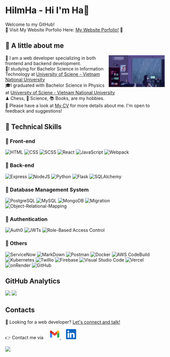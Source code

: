 # HiImHa - Hi I'm Ha👋

Welcome to my GitHub!\
🌸 Visit My Website Porfolio Here:
<a href=""> My Website Porfolio!</a> 🌸

## 🌻 A little about me

<img padding="30px" align='right' src="img/pixel-girl-in-room.gif" weight="100px" height="100px">

💼 I am a web developer specializing in both frontend and backend development.\
📌I studying for Bachelor Science in Information Technology at <a href="https://www.hcmus.edu.vn/"> University of Sciene - Vietnam National University</a>\
🎓I graduated with Bachelor Science in Physics at <a href="https://www.hcmus.edu.vn/"> University of Sciene - Vietnam National University </a>\
♟ Chess, 💫 Science, 📚 Books, are my hobbies.\
📄 Please have a look at <a href=""> My CV</a> for more details about me. I'm open to feedback and suggestions!

## 🌻 Technical Skills

### 📌 Front-end

![HTML](https://img.shields.io/static/v1?label=&message=HTML&color=orange&logo=html&logoColor=black&style=for-the-badge)
![CSS](https://img.shields.io/static/v1?label=&message=CSS&color=blue&logo=css&logoColor=black&style=for-the-badge)
![SCSS](https://img.shields.io/static/v1?label=&message=scss&color=pink&logo=scss&logoColor=white&style=for-the-badge)
![React](https://img.shields.io/static/v1?label=&message=react&color=blue&logo=react&logoColor=white&style=for-the-badge)
![JavaScript](https://img.shields.io/static/v1?label=&message=Javascript&color=yellow&logo=javascript&logoColor=black&style=for-the-badge)
![Webpack](https://img.shields.io/static/v1?label=&message=webpack-buildtool&color=orange&logo=webpack&logoColor=black&style=for-the-badge)

### 📌 Back-end

![Express](https://img.shields.io/static/v1?label=&message=express&color=yellow&logo=express&logoColor=white&style=for-the-badge)
![NodeJS](https://img.shields.io/static/v1?label=&message=nodejs&color=green&logo=nodedotjs&logoColor=white&style=for-the-badge)
![Python](https://img.shields.io/static/v1?label=&message=python&color=blue&logo=python&logoColor=white&style=for-the-badge)
![Flask](https://img.shields.io/static/v1?label=&message=flask&color=cyan&logo=flask&logoColor=black&style=for-the-badge)
![SQLAlchemy](https://img.shields.io/static/v1?label=&message=SQLAlchemy&color=black&logo=SQLAlchemy&logoColor=white&style=for-the-badge)

### 📌 Database Management System

![PostgreSQL](https://img.shields.io/static/v1?label=&message=PostgreSQL&color=blue&logo=PostgreSQL&logoColor=white&style=for-the-badge)
![MySQL](https://img.shields.io/static/v1?label=&message=MySQL&color=cyan&logo=MySQL&logoColor=black&style=for-the-badge)
![MongoDB](https://img.shields.io/static/v1?label=&message=mongodb&color=green&logo=mongodb&logoColor=white&style=for-the-badge)
![Migration](https://img.shields.io/static/v1?label=&message=Relational-Database-Migration&color=black&logo=&logoColor=black&style=for-the-badge)
![Object-Relational-Mapping](https://img.shields.io/static/v1?label=&message=Object-Relational-Mapping&color=black&logo=&logoColor=black&style=for-the-badge)

### 📌 Authentication

![Auth0](https://img.shields.io/static/v1?label=&message=auth0&color=black&logo=auth0&logoColor=white&style=for-the-badge)
![JWTs](https://img.shields.io/static/v1?label=&message=JWTs&color=gray&logo=jwts&logoColor=white&style=for-the-badge)
![Role-Based Access Control](https://img.shields.io/static/v1?label=&message=Role-Based-Access-Control&color=black&logo=jwts&logoColor=white&style=for-the-badge)

### 📌 Others

![ServiceNow](https://img.shields.io/static/v1?label=&message=Service-Now&color=brightgreen&logo=now&logoColor=black&style=for-the-badge)
![MarkDown](https://img.shields.io/static/v1?label=&message=MarkDown&color=black&logo=MarkDown&logoColor=white&style=for-the-badge)
![Postman](https://img.shields.io/static/v1?label=&message=Postman&color=orange&logo=Postman&logoColor=white&style=for-the-badge)
![Docker](https://img.shields.io/static/v1?label=&message=docker&color=blue&logo=docker&logoColor=black&style=for-the-badge)
![AWS CodeBuild](https://img.shields.io/static/v1?label=&message=AWS-CodeBuild-CI/CD&color=orange&logo=aws&logoColor=black&style=for-the-badge)
![Kubernetes](https://img.shields.io/static/v1?label=&message=Kubernetes&color=orange&logo=kubernetes&logoColor=black&style=for-the-badge)
![Twillio](https://img.shields.io/static/v1?label=&message=Twillio&color=black&logo=Twillio&logoColor=white&style=for-the-badge)
![Firebase](https://img.shields.io/static/v1?label=&message=Firebase&color=yellow&logo=Firebase&logoColor=white&style=for-the-badge)
![Visual Studio Code](https://img.shields.io/static/v1?label=&message=Visual-Studio-Code&color=cyan&logo=visualstudiocode&logoColor=white&style=for-the-badge)
![Vercel](https://img.shields.io/static/v1?label=&message=vercel&color=black&logo=vercel&logoColor=white&style=for-the-badge)
![onRender](https://img.shields.io/static/v1?label=&message=onRender&color=black&logo=onRender&logoColor=white&style=for-the-badge)
![GitHub](https://img.shields.io/static/v1?label=&message=GitHub&color=black&logo=GitHub&logoColor=white&style=for-the-badge)

## GitHub Analytics

<img height="180em" src="https://github-readme-stats-eight-theta.vercel.app/api?username=HiImHa&show_icons=true&theme=omni&include_all_commits=true&count_private=true"/>
<img height="180em" src="https://github-readme-stats-eight-theta.vercel.app/api/top-langs/?username=HiImHa&layout=compact&langs_count=8t&theme=omni"/>

## Contacts

📌 Looking for a web developer?
<a href="https://www.linkedin.com/in/ha-phan-ngoc-lunah/">Let's connect and talk!</a>

👉 Contact me via &nbsp;&nbsp;&nbsp;
<span><a href="mailto:ngochaphan.work@gmail.com">
<img height="32" alt="Mail" src="img/gmail.png">
</a>&nbsp;&nbsp;&nbsp;
<a href="https://www.linkedin.com/in/ha-phan-ngoc-lunah/">
<img height="32" alt="LinkedIn" src="img/linkedin.png" />
</a></span>

<img src="https://komarev.com/ghpvc/?username=hiimha&color=ff69b4&?style=flat" />
